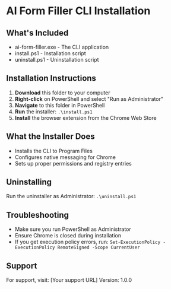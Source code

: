 ﻿# AI Form Filler CLI Installation

## What's Included
- ai-form-filler.exe - The CLI application
- install.ps1 - Installation script
- uninstall.ps1 - Uninstallation script

## Installation Instructions

1. **Download** this folder to your computer
2. **Right-click** on PowerShell and select "Run as Administrator"
3. **Navigate** to this folder in PowerShell
4. **Run** the installer:
   `
   .\install.ps1
   `
5. **Install** the browser extension from the Chrome Web Store

## What the Installer Does
- Installs the CLI to Program Files
- Configures native messaging for Chrome
- Sets up proper permissions and registry entries

## Uninstalling
Run the uninstaller as Administrator:
`
.\uninstall.ps1
`

## Troubleshooting
- Make sure you run PowerShell as Administrator
- Ensure Chrome is closed during installation
- If you get execution policy errors, run:
  `
  Set-ExecutionPolicy -ExecutionPolicy RemoteSigned -Scope CurrentUser
  `

## Support
For support, visit: [Your support URL]
Version: 1.0.0
